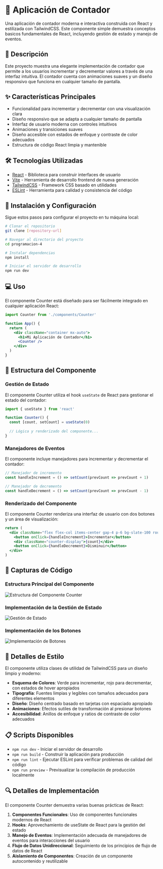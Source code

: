 # 🧮 Aplicación de Contador

Una aplicación de contador moderna e interactiva construida con React y estilizada con TailwindCSS. Este componente simple demuestra conceptos basicos fundamentales de React, incluyendo gestión de estado y manejo de eventos.

## 📝 Descripción

Este proyecto muestra una elegante implementación de contador que permite a los usuarios incrementar y decrementar valores a través de una interfaz intuitiva. El contador cuenta con animaciones suaves y un diseño responsivo que funciona en cualquier tamaño de pantalla.

## ✨ Características Principales

- Funcionalidad para incrementar y decrementar con una visualización clara
- Diseño responsivo que se adapta a cualquier tamaño de pantalla
- Interfaz de usuario moderna con controles intuitivos
- Animaciones y transiciones suaves
- Diseño accesible con estados de enfoque y contraste de color adecuados
- Estructura de código React limpia y mantenible

## 🛠️ Tecnologías Utilizadas

- [React](https://react.dev/) - Biblioteca para construir interfaces de usuario
- [Vite](https://vitejs.dev/) - Herramienta de desarrollo frontend de nueva generación
- [TailwindCSS](https://tailwindcss.com/) - Framework CSS basado en utilidades
- [ESLint](https://eslint.org/) - Herramienta para calidad y consistencia del código

## 🚀 Instalación y Configuración

Sigue estos pasos para configurar el proyecto en tu máquina local:

```bash
# Clonar el repositorio
git clone [repository-url]

# Navegar al directorio del proyecto
cd programacion-4

# Instalar dependencias
npm install

# Iniciar el servidor de desarrollo
npm run dev
```

## 💻 Uso

El componente Counter está diseñado para ser fácilmente integrado en cualquier aplicación React:

```jsx
import Counter from './components/Counter'

function App() {
  return (
    <div className="container mx-auto">
      <h1>Mi Aplicación de Contador</h1>
      <Counter />
    </div>
  )
}
```

## 🧩 Estructura del Componente

### Gestión de Estado

El componente Counter utiliza el hook `useState` de React para gestionar el estado del contador:

```jsx
import { useState } from 'react'

function Counter() {
  const [count, setCount] = useState(0)
  
  // Lógica y renderizado del componente...
}
```

### Manejadores de Eventos

El componente incluye manejadores para incrementar y decrementar el contador:

```jsx
// Manejador de incremento
const handleIncrement = () => setCount(prevCount => prevCount + 1)

// Manejador de decremento
const handleDecrement = () => setCount(prevCount => prevCount - 1)
```

### Renderizado del Componente

El componente Counter renderiza una interfaz de usuario con dos botones y un área de visualización:

```jsx
return (
  <div className="flex flex-col items-center gap-4 p-6 bg-slate-100 rounded-xl">
    <button onClick={handleIncrement}>Incrementar</button>
    <div className="counter-display">{count}</div>
    <button onClick={handleDecrement}>Disminuir</button>
  </div>
)
```

## 📸 Capturas de Código

### Estructura Principal del Componente

![Estructura del Componente Counter](assets/counter-component.png)

### Implementación de la Gestión de Estado

![Gestión de Estado](assets/state-management.png)

### Implementación de los Botones

![Implementación de Botones](assets/button-implementation.png)

## 🎨 Detalles de Estilo

El componente utiliza clases de utilidad de TailwindCSS para un diseño limpio y moderno:

- **Esquema de Colores**: Verde para incrementar, rojo para decrementar, con estados de hover apropiados
- **Tipografía**: Fuentes limpias y legibles con tamaños adecuados para diferentes elementos
- **Diseño**: Diseño centrado basado en tarjetas con espaciado apropiado
- **Animaciones**: Efectos sutiles de transformación al presionar botones
- **Accesibilidad**: Anillos de enfoque y ratios de contraste de color adecuados

## 📋 Scripts Disponibles

- `npm run dev` - Iniciar el servidor de desarrollo
- `npm run build` - Construir la aplicación para producción
- `npm run lint` - Ejecutar ESLint para verificar problemas de calidad del código
- `npm run preview` - Previsualizar la compilación de producción localmente

## 🔍 Detalles de Implementación

El componente Counter demuestra varias buenas prácticas de React:

1. **Componentes Funcionales**: Uso de componentes funcionales modernos de React
2. **Hooks**: Aprovechamiento de useState de React para la gestión del estado
3. **Manejo de Eventos**: Implementación adecuada de manejadores de eventos para interacciones del usuario
4. **Flujo de Datos Unidireccional**: Seguimiento de los principios de flujo de datos de React
5. **Aislamiento de Componentes**: Creación de un componente autocontenido y reutilizable
